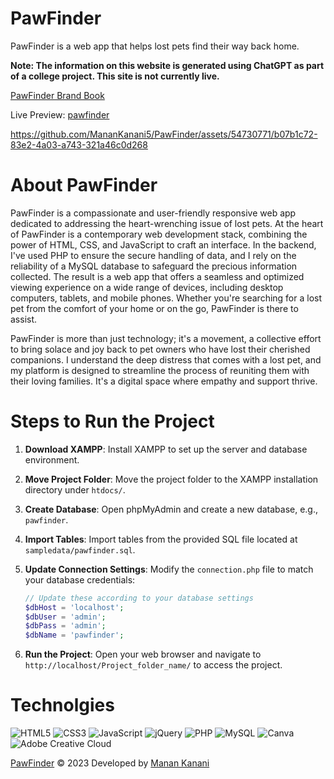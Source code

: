# PawFinder
PawFinder is a web app that helps lost pets find their way back home.

**Note: The information on this website is generated using ChatGPT as part of a college project. This site is not currently live.**

[PawFinder Brand Book](https://github.com/MananKanani5/PawFinder/blob/main/PawFinder%20BrandBook.pdf)

Live Preview:
[pawfinder](https://pawfinder.free.nf/)

https://github.com/MananKanani5/PawFinder/assets/54730771/b07b1c72-83e2-4a03-a743-321a46c0d268

# About PawFinder 

PawFinder is a compassionate and user-friendly responsive web app dedicated to addressing the heart-wrenching issue of lost pets. At the heart of PawFinder is a contemporary web development stack, combining the power of HTML, CSS, and JavaScript to craft an interface. In the backend, I've used PHP to ensure the secure handling of data, and I rely on the reliability of a MySQL database to safeguard the precious information collected. The result is a web app that offers a seamless and optimized viewing experience on a wide range of devices, including desktop computers, tablets, and mobile phones. Whether you're searching for a lost pet from the comfort of your home or on the go, PawFinder is there to assist.

PawFinder is more than just technology; it's a movement, a collective effort to bring solace and joy back to pet owners who have lost their cherished companions. I understand the deep distress that comes with a lost pet, and my platform is designed to streamline the process of reuniting them with their loving families. It's a digital space where empathy and support thrive.

# Steps to Run the Project

1. **Download XAMPP**: Install XAMPP to set up the server and database environment.

2. **Move Project Folder**: Move the project folder to the XAMPP installation directory under `htdocs/`.

3. **Create Database**: Open phpMyAdmin and create a new database, e.g., `pawfinder`.

4. **Import Tables**: Import tables from the provided SQL file located at `sampledata/pawfinder.sql`.

5. **Update Connection Settings**: Modify the `connection.php` file to match your database credentials:
    ```php
    // Update these according to your database settings
    $dbHost = 'localhost';
    $dbUser = 'admin';
    $dbPass = 'admin';
    $dbName = 'pawfinder';
    ```

6. **Run the Project**: Open your web browser and navigate to `http://localhost/Project_folder_name/` to access the project.

# Technolgies

![HTML5](https://img.shields.io/badge/html5-%23E34F26.svg?style=for-the-badge&logo=html5&logoColor=white) ![CSS3](https://img.shields.io/badge/css3-%231572B6.svg?style=for-the-badge&logo=css3&logoColor=white) ![JavaScript](https://img.shields.io/badge/javascript-%23323330.svg?style=for-the-badge&logo=javascript&logoColor=%23F7DF1E) ![jQuery](https://img.shields.io/badge/jquery-%230769AD.svg?style=for-the-badge&logo=jquery&logoColor=white)  ![PHP](https://img.shields.io/badge/php-%23777BB4.svg?style=for-the-badge&logo=php&logoColor=white) ![MySQL](https://img.shields.io/badge/mysql-%2300000f.svg?style=for-the-badge&logo=mysql&logoColor=white) ![Canva](https://img.shields.io/badge/Canva-%2300C4CC.svg?style=for-the-badge&logo=Canva&logoColor=white) ![Adobe Creative Cloud](https://img.shields.io/badge/Adobe%20Creative%20Cloud-DA1F26.svg?style=for-the-badge&logo=Adobe%20Creative%20Cloud&logoColor=white)


[PawFinder](https://www.manankanani.in/pawfinder/) © 2023 Developed by [Manan Kanani](https://github.com/MananKanani5)

